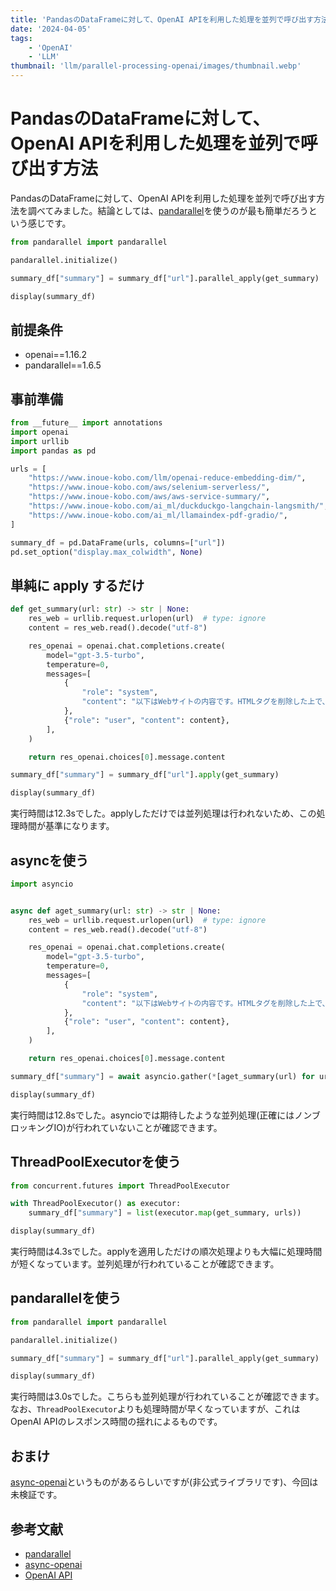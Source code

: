 ```yaml
---
title: 'PandasのDataFrameに対して、OpenAI APIを利用した処理を並列で呼び出す方法'
date: '2024-04-05'
tags:
    - 'OpenAI'
    - 'LLM'
thumbnail: 'llm/parallel-processing-openai/images/thumbnail.webp'
---
```


# PandasのDataFrameに対して、OpenAI APIを利用した処理を並列で呼び出す方法

PandasのDataFrameに対して、OpenAI APIを利用した処理を並列で呼び出す方法を調べてみました。結論としては、[pandarallel](https://github.com/nalepae/pandarallel)を使うのが最も簡単だろうという感じです。

```python
from pandarallel import pandarallel

pandarallel.initialize()

summary_df["summary"] = summary_df["url"].parallel_apply(get_summary)

display(summary_df)
```

## 前提条件

* openai==1.16.2
* pandarallel==1.6.5

## 事前準備

```python
from __future__ import annotations
import openai
import urllib
import pandas as pd

urls = [
    "https://www.inoue-kobo.com/llm/openai-reduce-embedding-dim/",
    "https://www.inoue-kobo.com/aws/selenium-serverless/",
    "https://www.inoue-kobo.com/aws/aws-service-summary/",
    "https://www.inoue-kobo.com/ai_ml/duckduckgo-langchain-langsmith/",
    "https://www.inoue-kobo.com/ai_ml/llamaindex-pdf-gradio/",
]

summary_df = pd.DataFrame(urls, columns=["url"])
pd.set_option("display.max_colwidth", None)
```

## 単純に apply するだけ

```python
def get_summary(url: str) -> str | None:
    res_web = urllib.request.urlopen(url)  # type: ignore
    content = res_web.read().decode("utf-8")

    res_openai = openai.chat.completions.create(
        model="gpt-3.5-turbo",
        temperature=0,
        messages=[
            {
                "role": "system",
                "content": "以下はWebサイトの内容です。HTMLタグを削除した上で、150文字以内で要約してください。",
            },
            {"role": "user", "content": content},
        ],
    )

    return res_openai.choices[0].message.content
```

```python
summary_df["summary"] = summary_df["url"].apply(get_summary)

display(summary_df)
```

実行時間は12.3sでした。applyしただけでは並列処理は行われないため、この処理時間が基準になります。

## asyncを使う

```python
import asyncio


async def aget_summary(url: str) -> str | None:
    res_web = urllib.request.urlopen(url)  # type: ignore
    content = res_web.read().decode("utf-8")

    res_openai = openai.chat.completions.create(
        model="gpt-3.5-turbo",
        temperature=0,
        messages=[
            {
                "role": "system",
                "content": "以下はWebサイトの内容です。HTMLタグを削除した上で、150文字以内で要約してください。",
            },
            {"role": "user", "content": content},
        ],
    )

    return res_openai.choices[0].message.content
```

```python
summary_df["summary"] = await asyncio.gather(*[aget_summary(url) for url in urls])

display(summary_df)
```

実行時間は12.8sでした。asyncioでは期待したような並列処理(正確にはノンブロッキングIO)が行われていないことが確認できます。

## ThreadPoolExecutorを使う

```python
from concurrent.futures import ThreadPoolExecutor
```

```python
with ThreadPoolExecutor() as executor:
    summary_df["summary"] = list(executor.map(get_summary, urls))

display(summary_df)
```

実行時間は4.3sでした。applyを適用しただけの順次処理よりも大幅に処理時間が短くなっています。並列処理が行われていることが確認できます。

## pandarallelを使う

```python
from pandarallel import pandarallel

pandarallel.initialize()
```

```python
summary_df["summary"] = summary_df["url"].parallel_apply(get_summary)

display(summary_df)
```

実行時間は3.0sでした。こちらも並列処理が行われていることが確認できます。なお、`ThreadPoolExecutor`よりも処理時間が早くなっていますが、これはOpenAI APIのレスポンス時間の揺れによるものです。

## おまけ

[async-openai](https://github.com/GrowthEngineAI/async-openai)というものがあるらしいですが(非公式ライブラリです)、今回は未検証です。

## 参考文献

* [pandarallel](https://github.com/nalepae/pandarallel)
* [async-openai](https://github.com/GrowthEngineAI/async-openai)
* [OpenAI API](https://platform.openai.com/docs/api-reference)